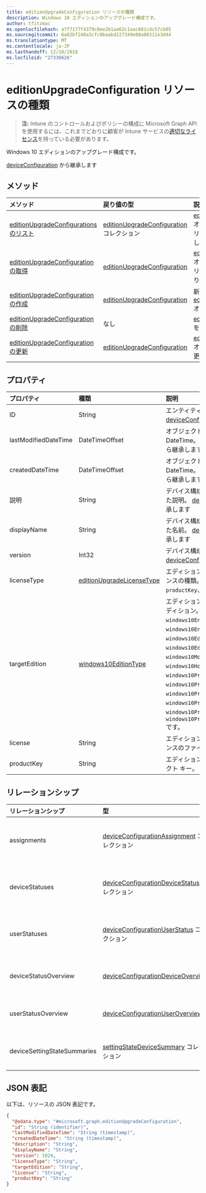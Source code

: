 ```yaml
---
title: editionUpgradeConfiguration リソースの種類
description: Windows 10 エディションのアップグレード構成です。
author: tfitzmac
ms.openlocfilehash: a7f7177f4379c8ee2b1aa62c1aac681cdc57cb05
ms.sourcegitcommit: 6a82bf240a3cfc0baabd227349e08a08311e3d44
ms.translationtype: MT
ms.contentlocale: ja-JP
ms.lasthandoff: 12/18/2018
ms.locfileid: "27330626"
---
```

# <a name="editionupgradeconfiguration-resource-type"></a>editionUpgradeConfiguration リソースの種類

> **注:** Intune のコントロールおよびポリシーの構成に Microsoft Graph API を使用するには、これまでどおりに顧客が Intune サービスの[適切なライセンス](https://go.microsoft.com/fwlink/?linkid=839381)を持っている必要があります。

Windows 10 エディションのアップグレード構成です。

[deviceConfiguration](../resources/intune-deviceconfig-deviceconfiguration.md) から継承します

## <a name="methods"></a>メソッド
|メソッド|戻り値の型|説明|
|:---|:---|:---|
|[editionUpgradeConfigurations のリスト](../api/intune-deviceconfig-editionupgradeconfiguration-list.md)|[editionUpgradeConfiguration](../resources/intune-deviceconfig-editionupgradeconfiguration.md) コレクション|[editionUpgradeConfiguration](../resources/intune-deviceconfig-editionupgradeconfiguration.md) オブジェクトのプロパティとリレーションシップをリストします。|
|[editionUpgradeConfiguration の取得](../api/intune-deviceconfig-editionupgradeconfiguration-get.md)|[editionUpgradeConfiguration](../resources/intune-deviceconfig-editionupgradeconfiguration.md)|[editionUpgradeConfiguration](../resources/intune-deviceconfig-editionupgradeconfiguration.md) オブジェクトのプロパティとリレーションシップを読み取ります。|
|[editionUpgradeConfiguration の作成](../api/intune-deviceconfig-editionupgradeconfiguration-create.md)|[editionUpgradeConfiguration](../resources/intune-deviceconfig-editionupgradeconfiguration.md)|新しい [editionUpgradeConfiguration](../resources/intune-deviceconfig-editionupgradeconfiguration.md) オブジェクトを作成します。|
|[editionUpgradeConfiguration の削除](../api/intune-deviceconfig-editionupgradeconfiguration-delete.md)|なし|[editionUpgradeConfiguration](../resources/intune-deviceconfig-editionupgradeconfiguration.md) を削除します。|
|[editionUpgradeConfiguration の更新](../api/intune-deviceconfig-editionupgradeconfiguration-update.md)|[editionUpgradeConfiguration](../resources/intune-deviceconfig-editionupgradeconfiguration.md)|[editionUpgradeConfiguration](../resources/intune-deviceconfig-editionupgradeconfiguration.md) オブジェクトのプロパティを更新します。|

## <a name="properties"></a>プロパティ
|プロパティ|種類|説明|
|:---|:---|:---|
|ID|String|エンティティのキー。 [deviceConfiguration](../resources/intune-deviceconfig-deviceconfiguration.md) から継承します|
|lastModifiedDateTime|DateTimeOffset|オブジェクトが最後に変更された DateTime。 [deviceConfiguration](../resources/intune-deviceconfig-deviceconfiguration.md) から継承します|
|createdDateTime|DateTimeOffset|オブジェクトが作成された DateTime。 [deviceConfiguration](../resources/intune-deviceconfig-deviceconfiguration.md) から継承します|
|説明|String|デバイス構成について管理者が提供した説明。 [deviceConfiguration](../resources/intune-deviceconfig-deviceconfiguration.md) から継承します|
|displayName|String|デバイス構成について管理者が指定した名前。 [deviceConfiguration](../resources/intune-deviceconfig-deviceconfiguration.md) から継承します|
|version|Int32|デバイス構成のバージョン。 [deviceConfiguration](../resources/intune-deviceconfig-deviceconfiguration.md) から継承します|
|licenseType|[editionUpgradeLicenseType](../resources/intune-deviceconfig-editionupgradelicensetype.md)|エディション アップグレード ライセンスの種類。 可能な値は、`productKey`、`licenseFile` です。|
|targetEdition|[windows10EditionType](../resources/intune-deviceconfig-windows10editiontype.md)|エディション アップグレードの対象エディション。 可能な値は、`windows10Enterprise`、`windows10EnterpriseN`、`windows10Education`、`windows10EducationN`、`windows10MobileEnterprise`、`windows10HolographicEnterprise`、`windows10Professional`、`windows10ProfessionalN`、`windows10ProfessionalEducation`、`windows10ProfessionalEducationN`、`windows10ProfessionalWorkstation`、`windows10ProfessionalWorkstationN` です。|
|license|String|エディション アップグレード ライセンスのファイル コンテンツ。|
|productKey|String|エディション アップグレードのプロダクト キー。|

## <a name="relationships"></a>リレーションシップ
|リレーションシップ|型|説明|
|:---|:---|:---|
|assignments|[deviceConfigurationAssignment](../resources/intune-deviceconfig-deviceconfigurationassignment.md) コレクション|デバイスの構成プロファイルの割り当てのリスト。 [deviceConfiguration](../resources/intune-deviceconfig-deviceconfiguration.md) から継承します|
|deviceStatuses|[deviceConfigurationDeviceStatus](../resources/intune-deviceconfig-deviceconfigurationdevicestatus.md) コレクション|デバイスごとのデバイス構成のインストール状況。 [deviceConfiguration](../resources/intune-deviceconfig-deviceconfiguration.md) から継承します|
|userStatuses|[deviceConfigurationUserStatus](../resources/intune-deviceconfig-deviceconfigurationuserstatus.md) コレクション|ユーザーごとのデバイス構成のインストール状態です。 [deviceConfiguration](../resources/intune-deviceconfig-deviceconfiguration.md) から継承します|
|deviceStatusOverview|[deviceConfigurationDeviceOverview](../resources/intune-deviceconfig-deviceconfigurationdeviceoverview.md)|デバイス構成のデバイス状態の概要 ([deviceConfiguration](../resources/intune-deviceconfig-deviceconfiguration.md) から継承)|
|userStatusOverview|[deviceConfigurationUserOverview](../resources/intune-deviceconfig-deviceconfigurationuseroverview.md)|デバイス構成のユーザー状態の概要 ([deviceConfiguration](../resources/intune-deviceconfig-deviceconfiguration.md) から継承)|
|deviceSettingStateSummaries|[settingStateDeviceSummary](../resources/intune-deviceconfig-settingstatedevicesummary.md) コレクション|デバイス構成設定状態のデバイスの要約 ([deviceConfiguration](../resources/intune-deviceconfig-deviceconfiguration.md) から継承)|

## <a name="json-representation"></a>JSON 表記
以下は、リソースの JSON 表記です。
<!-- {
  "blockType": "resource",
  "keyProperty": "id",
  "@odata.type": "microsoft.graph.editionUpgradeConfiguration"
}
-->
``` json
{
  "@odata.type": "#microsoft.graph.editionUpgradeConfiguration",
  "id": "String (identifier)",
  "lastModifiedDateTime": "String (timestamp)",
  "createdDateTime": "String (timestamp)",
  "description": "String",
  "displayName": "String",
  "version": 1024,
  "licenseType": "String",
  "targetEdition": "String",
  "license": "String",
  "productKey": "String"
}
```



